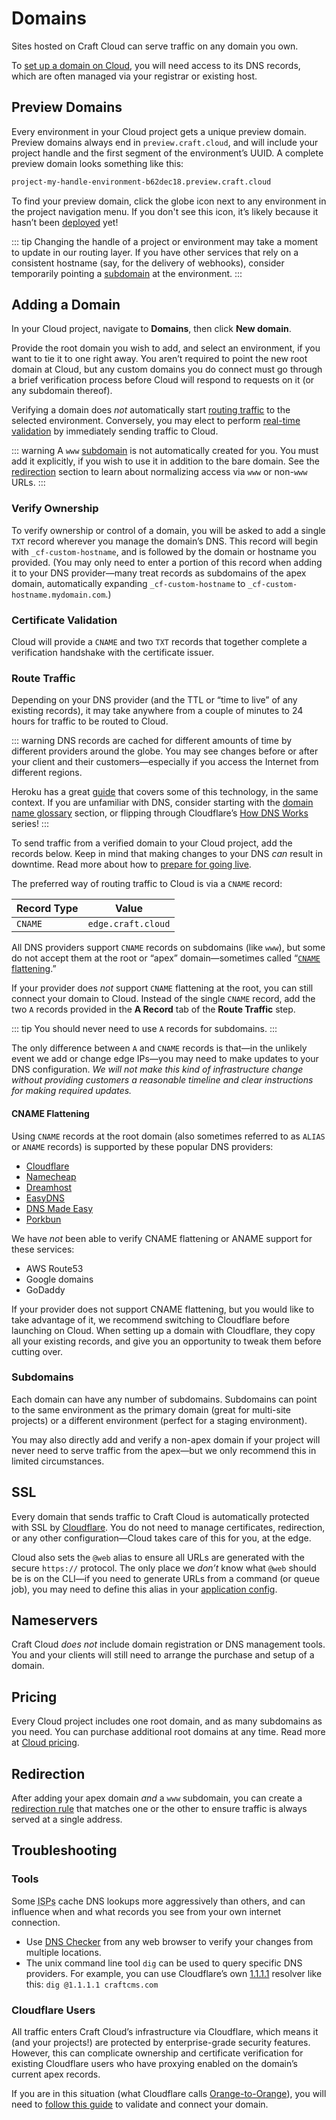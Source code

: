 # Domains

Sites hosted on Craft Cloud can serve traffic on any domain you own.

To [set up a domain on Cloud](#adding-a-domain), you will need access to its DNS records, which are often managed via your registrar or existing host.

## Preview Domains

Every environment in your Cloud project gets a unique preview domain. Preview domains always end in `preview.craft.cloud`, and will include your project handle and the first segment of the environment’s UUID. A complete preview domain looks something like this:

```txt
project-my-handle-environment-b62dec18.preview.craft.cloud
```

To find your preview domain, click the globe icon next to any environment in the project navigation menu. If you don't see this icon, it’s likely because it hasn’t been [deployed](deployments.md) yet!

::: tip
Changing the handle of a project or environment may take a moment to update in our routing layer. If you have other services that rely on a consistent hostname (say, for the delivery of webhooks), consider temporarily pointing a [subdomain](#subdomains) at the environment.
:::

## Adding a Domain

In your Cloud project, navigate to **Domains**, then click **New domain**.

Provide the root domain you wish to add, and select an environment, if you want to tie it to one right away. You aren’t required to point the new root domain at Cloud, but any custom domains you do connect must go through a brief verification process before Cloud will respond to requests on it (or any subdomain thereof).

Verifying a domain does _not_ automatically start [routing traffic](#route-traffic) to the selected environment. Conversely, you may elect to perform [real-time validation](users.md#real-time-validation) by immediately sending traffic to Cloud.

::: warning
A `www` [subdomain](#subdomains) is not automatically created for you. You must add it explicitly, if you wish to use it in addition to the bare domain. See the [redirection](#redirection) section to learn about normalizing access via `www` or non-`www` URLs.
:::

<a id="dns" name="DNS Records"></a>

### Verify Ownership

To verify ownership or control of a domain, you will be asked to add a single `TXT` record wherever you manage the domain’s DNS. This record will begin with `_cf-custom-hostname`, and is followed by the domain or hostname you provided.  (You may only need to enter a portion of this record when adding it to your DNS provider—many treat records as subdomains of the apex domain, automatically expanding `_cf-custom-hostname` to `_cf-custom-hostname.mydomain.com`.)

### Certificate Validation

Cloud will provide a `CNAME` and two `TXT` records that together complete a verification handshake with the certificate issuer.

### Route Traffic

Depending on your DNS provider (and the TTL or “time to live” of any existing records), it may take anywhere from a couple of minutes to 24 hours for traffic to be routed to Cloud.

::: warning
DNS records are cached for different amounts of time by different providers around the globe. You may see changes before or after your client and their customers—especially if you access the Internet from different regions.

Heroku has a great [guide](https://devcenter.heroku.com/articles/custom-domains) that covers some of this technology, in the same context. If you are unfamiliar with DNS, consider starting with the [domain name glossary](https://devcenter.heroku.com/articles/custom-domains#domain-name-glossary) section, or flipping through Cloudflare’s [How DNS Works](https://www.cloudflare.com/learning/dns/what-is-dns/) series!
:::

To send traffic from a verified domain to your Cloud project, add the records below. Keep in mind that making changes to your DNS *can* result in downtime. Read more about how to [prepare for going live](checklist.md).

The preferred way of routing traffic to Cloud is via a `CNAME` record:

| Record Type | Value |
| --- | --- |
| `CNAME` | `edge.craft.cloud` |

All DNS providers support `CNAME` records on subdomains (like `www`), but some do not accept them at the root or “apex” domain—sometimes called “[`CNAME` flattening](#cname-flattening).”

If your provider does *not* support `CNAME` flattening at the root, you can still connect your domain to Cloud. Instead of the single `CNAME` record, add the two `A` records provided in the **A Record** tab of the **Route Traffic** step.

::: tip
You should never need to use `A` records for subdomains.
:::

The only difference between `A` and `CNAME` records is that—in the unlikely event we add or change edge IPs—you may need to make updates to your DNS configuration. *We will not make this kind of infrastructure change without providing customers a reasonable timeline and clear instructions for making required updates.*

#### CNAME Flattening

Using `CNAME` records at the root domain (also sometimes referred to as `ALIAS` or `ANAME` records) is supported by these popular DNS providers:

- [Cloudflare](https://developers.cloudflare.com/dns/cname-flattening/)
- [Namecheap](https://www.namecheap.com/support/knowledgebase/article.aspx/10128/2237/how-to-create-an-alias-record/)
- [Dreamhost](https://help.dreamhost.com/hc/en-us/articles/360035516812-Adding-custom-DNS-records)
- [EasyDNS](https://kb.easydns.com/knowledge/aname-records/)
- [DNS Made Easy](https://support.dnsmadeeasy.com/support/solutions/articles/47001001412-aname-records)
- [Porkbun](https://kb.porkbun.com/article/68-how-to-edit-dns-records)

We have _not_ been able to verify CNAME flattening or ANAME support for these services:

- AWS Route53
- Google domains
- GoDaddy

If your provider does not support CNAME flattening, but you would like to take advantage of it, we recommend switching to Cloudflare before launching on Cloud. When setting up a domain with Cloudflare, they copy all your existing records, and give you an opportunity to tweak them before cutting over.

### Subdomains

Each domain can have any number of subdomains. Subdomains can point to the same environment as the primary domain (great for multi-site projects) or a different environment (perfect for a staging environment).

You may also directly add and verify a non-apex domain if your project will never need to serve traffic from the apex—but we only recommend this in limited circumstances.

## SSL

Every domain that sends traffic to Craft Cloud is automatically protected with SSL by [Cloudflare](https://cloudflare.com). You do not need to manage certificates, redirection, or any other configuration—Cloud takes care of this for you, at the edge.

Cloud also sets the `@web` alias to ensure all URLs are generated with the secure `https://` protocol. The only place we *don’t* know what `@web` should be is on the CLI—if you need to generate URLs from a command (or queue job), you may need to define this alias in your [application config](/docs/5.x/configure.html#aliases).

## Nameservers

Craft Cloud *does not* include domain registration or DNS management tools. You and your clients will still need to arrange the purchase and setup of a domain.

## Pricing

Every Cloud project includes one root domain, and as many subdomains as you need. You can purchase additional root domains at any time. Read more at [Cloud pricing](/cloud).

## Redirection

After adding your apex domain _and_ a `www` subdomain, you can create a [redirection rule](redirects.md) that matches one or the other to ensure traffic is always served at a single address.

## Troubleshooting

### Tools

Some <abbr title="Internet service provider">ISPs</abbr> cache DNS lookups more aggressively than others, and can influence when and what records you see from your own internet connection.

- Use [DNS Checker](https://dnschecker.org) from any web browser to verify your changes from multiple locations.
- The unix command line tool `dig` can be used to query specific DNS providers. For example, you can use Cloudflare’s own [1.1.1.1](https://one.one.one.one) resolver like this: `dig @1.1.1.1 craftcms.com`

### Cloudflare Users

All traffic enters Craft Cloud’s infrastructure via Cloudflare, which means it (and your projects!) are protected by enterprise-grade security features. However, this can complicate ownership and certificate verification for existing Cloudflare users who have proxying enabled on the domain’s current apex records.

If you are in this situation (what Cloudflare calls [Orange-to-Orange](https://developers.cloudflare.com/cloudflare-for-platforms/cloudflare-for-saas/saas-customers/how-it-works/)), you will need to [follow this guide](users.md) to validate and connect your domain.
